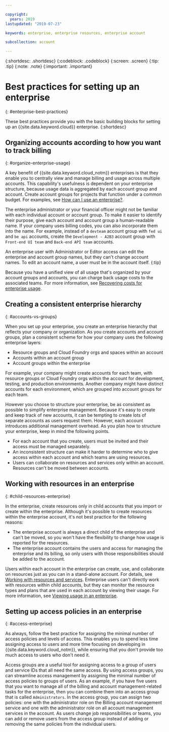 ```yaml
---

copyright:
  years: 2019
lastupdated: "2019-07-23"

keywords: enterprise, enterprise resources, enterprise account

subcollection: account

---
```


{:shortdesc: .shortdesc}
{:codeblock: .codeblock}
{:screen: .screen}
{:tip: .tip}
{:note: .note}
{:important: .important}


# Best practices for setting up an enterprise
{: #enterprise-best-practices}

These best practices provide you with the basic building blocks for setting up an {{site.data.keyword.cloud}} enterprise.
{:shortdesc}

## Organizing accounts according to how you want to track billing
{: #organize-enterprise-usage}

A key benefit of {{site.data.keyword.cloud_notm}} enterprises is that they enable you to centrally view and manage billing and usage across multiple accounts. This capability's usefulness is dependent on your enterprise structure, because usage data is aggregated by each account group and account. Create account groups for projects that function under a common budget. For examples, see [How can I use an enterprise?](/docs/account?topic=account-enterprise#enterprise-use-cases).

The enterprise administrator or your financial officer might not be familiar with each individual account or account group. To make it easier to identify their purpose, give each account and account group a human-readable name. If your company uses billing codes, you can also incorporate them into the name. For example, instead of a `devteam` account group with `fed ui` and `be api` accounts, create the `Development - A2B3` account group with `Front-end UI team` and `Back-end API team` accounts.

An enterprise user with Administrator or Editor access can edit the enterprise and account group names, but they can't change account names. To edit an account name, a user must be in the account itself.
{:tip}

Because you have a unified view of all usage that's organized by your account groups and accounts, you can charge back usage costs to the associated teams. For more information, see [Recovering costs for enterprise usage](/docs/billing-usage?topic=billing-usage-enterprise-usage#enterprise-cost-recovery).

## Creating a consistent enterprise hierarchy
{: #accounts-vs-groups}

When you set up your enterprise, you create an enterprise hierarchy that reflects your company or organization. As you create accounts and account groups, plan a consistent scheme for how your company uses the following enterprise layers:
- Resource groups and Cloud Foundry orgs and spaces within an account
- Accounts within an account group
- Account groups within the enterprise

For example, your company might create accounts for each team, with resource groups or Cloud Foundry orgs within the account for development, testing, and production environments. Another company might have distinct accounts for each environment, which are grouped into account groups for each team.

However you choose to structure your enterprise, be as consistent as possible to simplify enterprise management. Because it's easy to create and keep track of new accounts, it can be tempting to create lots of separate accounts as users request them. However, each account introduces additional management overhead. As you plan how to structure your enterprise, keep in mind the following points.
- For each account that you create, users must be invited and their access must be managed separately.
- An inconsistent structure can make it harder to determine who to give access within each account and which teams are using resources.
- Users can collaborate on resources and services only within an account. Resources can't be moved between accounts.

## Working with resources in an enterprise
{: #child-resources-enterprise}

In the enterprise, create resources only in child accounts that you import or create within the enterprise. Although it's possible to create resources within the enterprise account, it's not best practice for the following reasons:
 - The enterprise account is always a direct child of the enterprise and can't be moved, so you won't have the flexibility to change how usage is reported for the resources.
 - The enterprise account contains the users and access for managing the enterprise and its billing, so only users with those responsibilities should be added to the account.

Users within each account in the enterprise can create, use, and collaborate on resources just as you can in a stand-alone account. For details, see [Working with resources and services](/docs/resources?topic=resources-resource). Enterprise users can't directly work with resources within child accounts, but they can monitor the resource types and plans that are used in each account by viewing their usage. For more information, see [Viewing usage in an enterprise](/docs/billing-usage?topic=billing-usage-enterprise-usage).

## Setting up access policies in an enterprise
{: #access-enterprise}

As always, follow the best practice for assigning the minimal number of access policies and levels of access. This enables you to spend less time assigning access to users and more time focusing on developing in {{site.data.keyword.cloud_notm}}, while ensuring that you don't provide too much access to users who don't need it.

Access groups are a useful tool for assigning access to a group of users and service IDs that all need the same access. By using access groups, you can streamline access management by assigning the minimal number of access policies to groups of users.  As an example, if you have five users that you want to manage all of the billing and account management-related tasks for the enterprise, then you can combine them into an access group that is called `Administrators`. In the access group, you can assign two policies: one with the administrator role on the Billing account management service and one with the administrator role on all account management services in the account. As users change job responsibilities or teams, you can add or remove users from the access group instead of adding or removing the same policies from the individual users.
